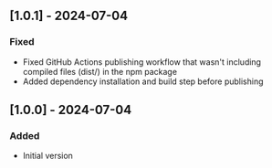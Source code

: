 ## [1.0.1] - 2024-07-04

### Fixed

- Fixed GitHub Actions publishing workflow that wasn't including compiled files (dist/) in the npm package
- Added dependency installation and build step before publishing

## [1.0.0] - 2024-07-04

### Added

- Initial version
